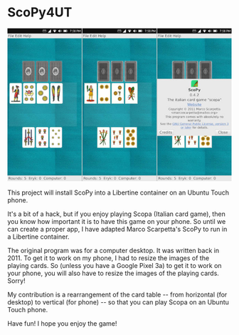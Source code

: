 # ScoPy4UT

![ScoPy on Ubuntu Touch](./scopy-on-ubuntu-touch.jpg)

This project will install ScoPy into a Libertine container on an Ubuntu Touch phone. 

It's a bit of a hack, but if you enjoy playing Scopa (Italian card game), then you know how important it is to have this game on your phone.  So until we can create a proper app, I have adapted Marco Scarpetta's ScoPy to run in a Libertine container.

The original program was for a computer desktop.  It was written back in 2011.  To get it to work on my phone, I had to resize the images of the playing cards.  So (unless you have a Google Pixel 3a) to get it to work on your phone, you will also have to resize the images of the playing cards.  Sorry!

My contribution is a rearrangement of the card table -- from horizontal (for desktop) to vertical (for phone) -- so that you can play Scopa on an Ubuntu Touch phone.

Have fun!  I hope you enjoy the game!

